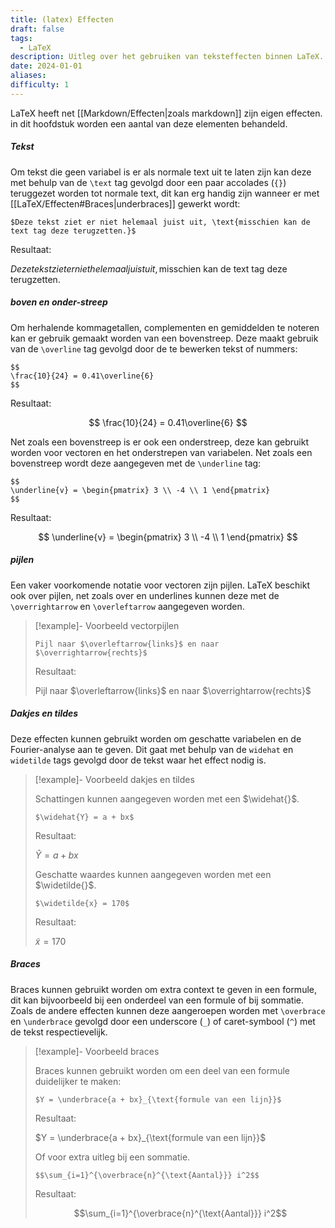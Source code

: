 ```yaml
---
title: (latex) Effecten
draft: false
tags:
  - LaTeX
description: Uitleg over het gebruiken van teksteffecten binnen LaTeX.
date: 2024-01-01
aliases: 
difficulty: 1
---
```


LaTeX heeft net [[Markdown/Effecten|zoals markdown]] zijn eigen effecten. in dit hoofdstuk worden een aantal van deze elementen behandeld.

##### Tekst

Om tekst die geen variabel is er als normale text uit te laten zijn kan deze met behulp van de `\text` tag gevolgd door een paar accolades (`{}`) teruggezet worden tot normale text, dit kan erg handig zijn wanneer er met [[LaTeX/Effecten#Braces|underbraces]] gewerkt wordt:

```
$Deze tekst ziet er niet helemaal juist uit, \text{misschien kan de text tag deze terugzetten.}$
```

Resultaat:

$Deze tekst ziet er niet helemaal juist uit, \text{misschien kan de text tag deze terugzetten.}$

##### boven en onder-streep
Om herhalende kommagetallen, complementen en gemiddelden te noteren kan er gebruik gemaakt worden van een bovenstreep. Deze maakt gebruik van de `\overline` tag gevolgd door de te bewerken tekst of nummers:

```
$$
\frac{10}{24} = 0.41\overline{6}
$$
```

Resultaat:

$$
\frac{10}{24} = 0.41\overline{6}
$$

Net zoals een bovenstreep is er ook een onderstreep, deze kan gebruikt worden voor vectoren en het onderstrepen van variabelen. Net zoals een bovenstreep wordt deze aangegeven met de `\underline` tag:

```
$$
\underline{v} = \begin{pmatrix} 3 \\ -4 \\ 1 \end{pmatrix}
$$
```

Resultaat:

$$
\underline{v} = \begin{pmatrix} 3 \\ -4 \\ 1 \end{pmatrix}
$$

##### pijlen

Een vaker voorkomende notatie voor vectoren zijn pijlen. LaTeX beschikt ook over pijlen, net zoals over en underlines kunnen deze met de `\overrightarrow` en `\overleftarrow` aangegeven worden.

> [!example]- Voorbeeld vectorpijlen
> 
> `Pijl naar $\overleftarrow{links}$ en naar $\overrightarrow{rechts}$`
> 
> Resultaat:
> 
> Pijl naar $\overleftarrow{links}$ en naar $\overrightarrow{rechts}$

##### Dakjes en tildes

Deze effecten kunnen gebruikt worden om geschatte variabelen en de Fourier-analyse aan te geven. Dit gaat met behulp van de `widehat` en `widetilde` tags gevolgd door de tekst waar het effect nodig is.

>[!example]- Voorbeeld dakjes en tildes
>
>Schattingen kunnen aangegeven worden met een $\widehat{}$.
>```
>$\widehat{Y} = a + bx$
>```
>
>Resultaat:
>
>$\widehat{Y} = a + bx$
>
> Geschatte waardes kunnen aangegeven worden met een $\widetilde{}$.
> ```
> $\widetilde{x} = 170$
> ```
> 
> Resultaat:
> 
> $\widetilde{x} = 170$

##### Braces

Braces kunnen gebruikt worden om extra context te geven in een formule, dit kan bijvoorbeeld bij een onderdeel van een formule of bij sommatie. Zoals de andere effecten kunnen deze aangeroepen worden met `\overbrace` en `\underbrace` gevolgd door een underscore (`_`) of caret-symbool (`^`) met de tekst respectievelijk.

>[!example]- Voorbeeld braces
>
>Braces kunnen gebruikt worden om een deel van een formule duidelijker te maken:
>```
>$Y = \underbrace{a + bx}_{\text{formule van een lijn}}$
>```
>
>Resultaat:
>
>$Y = \underbrace{a + bx}_{\text{formule van een lijn}}$
>
>Of voor extra uitleg bij een sommatie.
>```
>$$\sum_{i=1}^{\overbrace{n}^{\text{Aantal}}} i^2$$
>```
>
>Resultaat:
>
>$$\sum_{i=1}^{\overbrace{n}^{\text{Aantal}}} i^2$$

